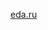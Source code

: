 [eda.ru](https://eda.ru/media/master-klass/pelmeni-kak-delat-testo-i-nachinku-kak-lepit-varit-i-est)
